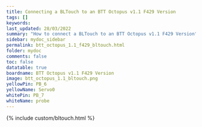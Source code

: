 ```yaml
---
title: Connecting a BLTouch to an BTT Octopus v1.1 F429 Version
tags: []
keywords: 
last_updated: 28/03/2022
summary: "How to connect a BLTouch to an BTT Octopus v1.1 F429 Version"
sidebar: mydoc_sidebar
permalink: btt_octopus_1.1_f429_bltouch.html
folder: mydoc
comments: false
toc: false
datatable: true
boardname: BTT Octopus v1.1 F429 Version
image: btt_octopus_1.1_bltouch.png
yellowPin: PB_6
yellowName: Servo0
whitePin: PB_7
whiteName: probe
---
```


{% include custom/bltouch.html %}